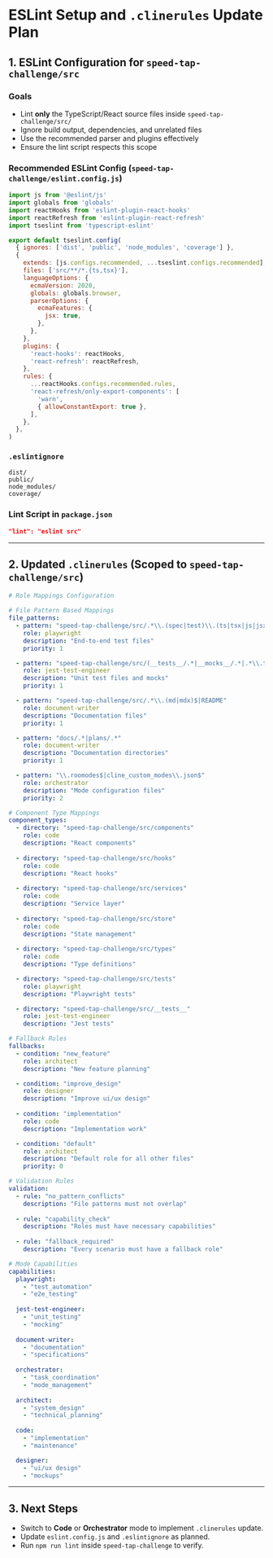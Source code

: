 # ESLint Setup and `.clinerules` Update Plan

## 1. ESLint Configuration for `speed-tap-challenge/src`

### Goals
- Lint **only** the TypeScript/React source files inside `speed-tap-challenge/src/`
- Ignore build output, dependencies, and unrelated files
- Use the recommended parser and plugins effectively
- Ensure the lint script respects this scope

### Recommended ESLint Config (`speed-tap-challenge/eslint.config.js`)

```js
import js from '@eslint/js'
import globals from 'globals'
import reactHooks from 'eslint-plugin-react-hooks'
import reactRefresh from 'eslint-plugin-react-refresh'
import tseslint from 'typescript-eslint'

export default tseslint.config(
  { ignores: ['dist', 'public', 'node_modules', 'coverage'] },
  {
    extends: [js.configs.recommended, ...tseslint.configs.recommended],
    files: ['src/**/*.{ts,tsx}'],
    languageOptions: {
      ecmaVersion: 2020,
      globals: globals.browser,
      parserOptions: {
        ecmaFeatures: {
          jsx: true,
        },
      },
    },
    plugins: {
      'react-hooks': reactHooks,
      'react-refresh': reactRefresh,
    },
    rules: {
      ...reactHooks.configs.recommended.rules,
      'react-refresh/only-export-components': [
        'warn',
        { allowConstantExport: true },
      ],
    },
  },
)
```

### `.eslintignore`

```
dist/
public/
node_modules/
coverage/
```

### Lint Script in `package.json`

```json
"lint": "eslint src"
```

---

## 2. Updated `.clinerules` (Scoped to `speed-tap-challenge/src`)

```yaml
# Role Mappings Configuration

# File Pattern Based Mappings
file_patterns:
  - pattern: "speed-tap-challenge/src/.*\\.(spec|test)\\.(ts|tsx|js|jsx)$"
    role: playwright
    description: "End-to-end test files"
    priority: 1

  - pattern: "speed-tap-challenge/src/(__tests__/.*|__mocks__/.*|.*\\.test\\.(ts|tsx|js|jsx)$)"
    role: jest-test-engineer
    description: "Unit test files and mocks"
    priority: 1

  - pattern: "speed-tap-challenge/src/.*\\.(md|mdx)$|README"
    role: document-writer
    description: "Documentation files"
    priority: 1

  - pattern: "docs/.*|plans/.*"
    role: document-writer
    description: "Documentation directories"
    priority: 1

  - pattern: "\\.roomodes$|cline_custom_modes\\.json$"
    role: orchestrator
    description: "Mode configuration files"
    priority: 2

# Component Type Mappings
component_types:
  - directory: "speed-tap-challenge/src/components"
    role: code
    description: "React components"
    
  - directory: "speed-tap-challenge/src/hooks"
    role: code
    description: "React hooks"
    
  - directory: "speed-tap-challenge/src/services"
    role: code
    description: "Service layer"
    
  - directory: "speed-tap-challenge/src/store"
    role: code
    description: "State management"
    
  - directory: "speed-tap-challenge/src/types"
    role: code
    description: "Type definitions"

  - directory: "speed-tap-challenge/src/tests"
    role: playwright
    description: "Playwright tests"

  - directory: "speed-tap-challenge/src/__tests__"
    role: jest-test-engineer
    description: "Jest tests"  

# Fallback Rules
fallbacks:
  - condition: "new_feature"
    role: architect
    description: "New feature planning"

  - condition: "improve_design"
    role: designer
    description: "Improve ui/ux design"  
    
  - condition: "implementation"
    role: code
    description: "Implementation work"

  - condition: "default"
    role: architect
    description: "Default role for all other files"
    priority: 0  

# Validation Rules
validation:
  - rule: "no_pattern_conflicts"
    description: "File patterns must not overlap"
    
  - rule: "capability_check"
    description: "Roles must have necessary capabilities"
    
  - rule: "fallback_required"
    description: "Every scenario must have a fallback role"

# Mode Capabilities
capabilities:
  playwright:
    - "test_automation"
    - "e2e_testing"
    
  jest-test-engineer:
    - "unit_testing"
    - "mocking"
    
  document-writer:
    - "documentation"
    - "specifications"
    
  orchestrator:
    - "task_coordination"
    - "mode_management"
    
  architect:
    - "system_design"
    - "technical_planning"
    
  code:
    - "implementation"
    - "maintenance"

  designer:
    - "ui/ux design"
    - "mockups"
```

---

## 3. Next Steps

- Switch to **Code** or **Orchestrator** mode to implement `.clinerules` update.
- Update `eslint.config.js` and `.eslintignore` as planned.
- Run `npm run lint` inside `speed-tap-challenge` to verify.